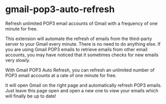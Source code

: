 # gmail-pop3-auto-refresh
Refresh unlimited POP3 email accounts of Gmail with a frequency of one minute for free.

This extension will automate the refresh of emails from the third-party server to your Gmail every minute. There is no need to do anything else.
If you are using Gmail POP3 emails to retrieve emails from other email accounts, you may have noticed that it sometimes checks for new emails very slowly.

With Gmail POP3 Auto Refresh, you can refresh an unlimited number of POP3 email accounts at a rate of one minute for free.

It will open Gmail on the right page and automatically refresh POP3 emails. Just leave this page open and open a new one to view your emails which will finally be up to date!
